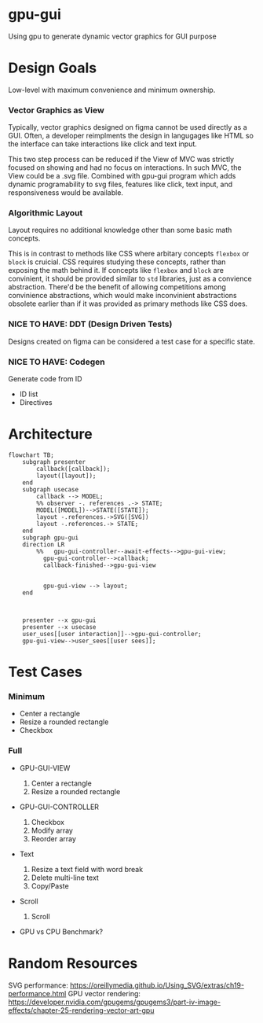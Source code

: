 # gpu-gui

Using gpu to generate dynamic vector graphics for GUI purpose

# Design Goals

Low-level with maximum convenience and minimum ownership.

### Vector Graphics as View

Typically, vector graphics designed on figma cannot be used directly as a GUI.
Often, a developer reimplments the design in langugages like HTML so the interface can take interactions like click and text input.

This two step process can be reduced if the View of MVC was strictly focused on showing and had no focus on interactions.
In such MVC, the View could be a .svg file.
Combined with gpu-gui program which adds dynamic programability to svg files, features like click, text input, and responsiveness would be available.

### Algorithmic Layout

Layout requires no additional knowledge other than some basic math concepts.

This is in contrast to methods like CSS where arbitary concepts `flexbox` or `block` is cruicial.
CSS requires studying these concepts, rather than exposing the math behind it.
If concepts like `flexbox` and `block` are convinient, it should be provided similar to `std` libraries, just as a convience abstraction.
There'd be the benefit of allowing competitions among convinience abstractions, which would make inconvinient abstractions obsolete earlier than if it was provided as primary methods like CSS does.

### NICE TO HAVE: DDT (Design Driven Tests)

Designs created on figma can be considered a test case for a specific state.

### NICE TO HAVE: Codegen

Generate code from ID

- ID list
- Directives

# Architecture

```mermaid
flowchart TB;
    subgraph presenter
        callback([callback]);
        layout([layout]);
    end
    subgraph usecase
        callback --> MODEL;
        %% observer -. references .-> STATE;
        MODEL([MODEL])-->STATE([STATE]);
        layout -.references.->SVG([SVG])
        layout -.references.-> STATE;
    end
    subgraph gpu-gui
    direction LR
        %%   gpu-gui-controller--await-effects-->gpu-gui-view;
          gpu-gui-controller-->callback;
          callback-finished-->gpu-gui-view


          gpu-gui-view --> layout;
    end



    presenter --x gpu-gui
    presenter --x usecase
    user_uses[[user interaction]]-->gpu-gui-controller;
    gpu-gui-view-->user_sees[[user sees]];

```

# Test Cases

### Minimum

- Center a rectangle
- Resize a rounded rectangle
- Checkbox

### Full

- GPU-GUI-VIEW

  1. Center a rectangle
  1. Resize a rounded rectangle

- GPU-GUI-CONTROLLER

  1. Checkbox
  1. Modify array
  1. Reorder array

- Text

  1. Resize a text field with word break
  1. Delete multi-line text
  1. Copy/Paste

- Scroll

  1. Scroll

- GPU vs CPU
  Benchmark?

# Random Resources

SVG performance: https://oreillymedia.github.io/Using_SVG/extras/ch19-performance.html
GPU vector rendering: https://developer.nvidia.com/gpugems/gpugems3/part-iv-image-effects/chapter-25-rendering-vector-art-gpu
